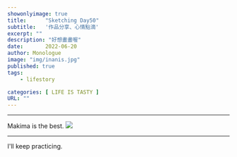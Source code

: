 ```yaml
---
showonlyimage: true
title:      "Sketching Day50"
subtitle:   '作品分享、心情點滴'
excerpt: ""
description: "好想畫畫喔"
date:       2022-06-20
author: Monologue    
image: "img/inanis.jpg"
published: true 
tags:
    - lifestory

categories: [ LIFE IS TASTY ]
URL: ""
---
```

***


Makima is the best.
![](/blog/sketch/d47-2.jpg)  

***
I'll keep practicing.
<!--more-->
